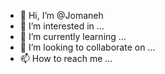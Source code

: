 - 👋 Hi, I’m @Jomaneh
- 👀 I’m interested in ...
- 🌱 I’m currently learning ...
- 💞️ I’m looking to collaborate on ...
- 📫 How to reach me ...

<!---
Jomaneh/Jomaneh is a ✨ special ✨ repository because its `README.md` (this file) appears on your GitHub profile.
You can click the Preview link to take a look at your changes.
--->
